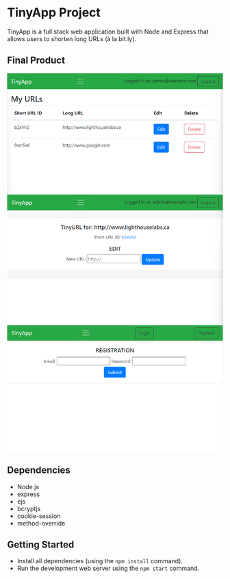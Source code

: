 # TinyApp Project

TinyApp is a full stack web application built with Node and Express that allows users to shorten long URLs (à la bit.ly).

## Final Product

![Urls page](./docs/urls_page.png)
![Edit page](./docs/edit_page.png)
![Register page](./docs/register_page.png)

## Dependencies

- Node.js
- express
- ejs
- bcryptjs
- cookie-session
- method-override

## Getting Started

- Install all dependencies (using the `npm install` command).
- Run the development web server using the `npm start` command.